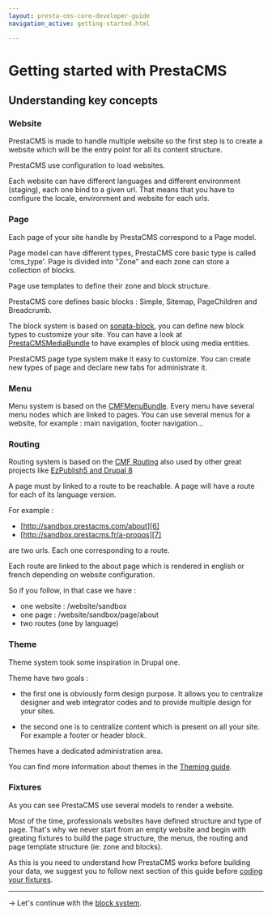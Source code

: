 ```yaml
---
layout: presta-cms-core-developer-guide
navigation_active: getting-started.html

---
```


# Getting started with PrestaCMS


## Understanding key concepts

### Website

PrestaCMS is made to handle multiple website so the first step is to create a website which will be the entry point
for all its content structure.

PrestaCMS use configuration to load websites.

Each website can have different languages and different environment (staging), each one bind to a given url.
That means that you have to configure the locale, environment and website for each urls.

### Page

Each page of your site handle by PrestaCMS correspond to a Page model.

Page model can have different types, PrestaCMS core basic type is called 'cms_type'. Page is divided into "Zone"
and each zone can store a collection of blocks.

Page use templates to define their zone and block structure.

PrestaCMS core defines basic blocks : Simple, Sitemap, PageChildren and Breadcrumb.

The block system is based on [sonata-block][1], you can define new block types to customize your site. You can have a look
at [PrestaCMSMediaBundle][2] to have examples of block using media entities.

PrestaCMS page type system make it easy to customize. You can create new types of page and declare new tabs for administrate it.

### Menu

Menu system is based on the [CMFMenuBundle][3]. Every menu have several menu nodes which are linked to pages.
You can use several menus for a website, for example : main navigation, footer navigation...

### Routing

Routing system is based on the [CMF Routing][4] also used by other great projects like [EzPublish5 and Drupal 8][5]

A page must by linked to a route to be reachable.
A page will have a route for each of its language version.

For example :

-   [http://sandbox.prestacms.com/about][6]
-   [http://sandbox.prestacms.fr/a-propos][7]

are two urls. Each one corresponding to a route.

Each route are linked to the about page which is rendered in english or french depending on website configuration.

So if you follow, in that case we have :

-   one website : /website/sandbox
-   one page : /website/sandbox/page/about
-   two routes (one by language)

### Theme

Theme system took some inspiration in Drupal one.

Theme have two goals :

- the first one is obviously form design purpose.
It allows you to centralize designer and web integrator codes and to provide multiple design for your sites.

- the second one is to centralize content which is present on all your site.
For example a footer or header block.

Themes have a dedicated administration area.

You can find more information about themes in the [Theming guide][8].

### Fixtures

As you can see PrestaCMS use several models to render a website.

Most of the time, professionals websites have defined structure and type of page.
That's why we never start from an empty website and begin with greating fixtures to build the page structure, the menus,
the routing and page template structure (ie: zone and blocks).

As this is you need to understand how PrestaCMS works before building your data, we suggest you to follow next section
of this guide before [coding your fixtures][9].

---
&rarr; Let's continue with the [block system][10].


[1]: https://github.com/prestaconcept/PrestaCMSMediaBundle
[2]: http://sonata-project.org/bundles/block/master/doc/index.html
[3]: http://symfony.com/doc/current/cmf/bundles/menu.html
[4]: http://symfony.com/doc/current/cmf/book/routing.html
[5]: http://blog.liip.ch/archive/2013/01/09/symfony-cmf-what-is-left-todo.html
[6]: http://sandbox.prestacms.com/about
[7]: http://sandbox.prestacms.fr/a-propos
[8]: /presta-cms-core/theming-guide/index.html
[9]: /presta-cms-core/developer-guide/fixtures.html#content
[10]: /presta-cms-core/developer-guide/block.html#content